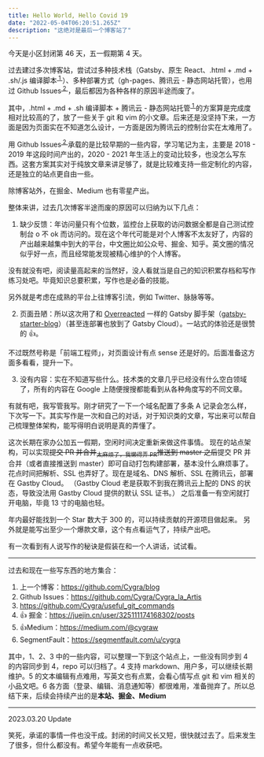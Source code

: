 ```yaml
---
title: Hello World, Hello Covid 19
date: "2022-05-04T06:20:51.265Z"
description: "这绝对是最后一个博客站了"
---
```


今天是小区封闭第 46 天，五一假期第 4 天。

过去建过多次博客站，尝试过多种技术栈（Gatsby、原生 React、.html + .md + .sh/.js 编译脚本<sup>[ 1 ](#1)</sup>）、多种部署方式（gh-pages、腾讯云 - 静态网站托管），也用过 Github Issues<sup>[ 2 ](#2)</sup>，最后都因为各种各样的原因半途而废了。

其中，.html + .md + .sh 编译脚本 + 腾讯云 - 静态网站托管<sup>[ 1 ](#1)</sup>的方案算是完成度相对比较高的了，放了一些关于 git 和 vim 的小文章。后来还是没坚持下来，一方面是因为页面实在不知道怎么设计，一方面是因为腾讯云的控制台实在太难用了。

用 Github Issues<sup>[ 2 ](#2)</sup> 承载的是比较早期的一些内容，学习笔记为主，主要是 2018 - 2019 年这段时间产出的，2020 - 2021 年生活上的变动比较多，也没怎么写东西。这套方案其实对于纯放文章来讲足够了，就是比较难支持一些定制化的内容，还是独立的站点更自由一些。

除博客站外，在掘金、Medium 也有零星产出。

整体来讲，过去几次博客半途而废的原因可以归纳为以下几点：

1. 缺少反馈：年访问量只有个位数，监控台上获取的访问数据全都是自己测试控制台 o 不 ok 而访问的。现在这个年代可能是对个人博客不太友好了，内容的产出越来越集中到大的平台，中文圈比如公众号、掘金、知乎。英文圈的情况似乎好一点，而且经常能发现被精心维护的个人博客。

没有就没有吧，阅读量高起来的当然好，没人看就当是自己的知识积累存档和写作练习处吧。毕竟知识总要积累，写作也是必备的技能。

另外就是考虑在成熟的平台上往博客引流，例如 Twitter、脉脉等等。

2. 页面丑陋：所以这次用了和 [Overreacted](https://overreacted.io/) 一样的 Gatsby 脚手架（[gatsby-starter-blog](https://github.com/gatsbyjs/gatsby-starter-blog)）（甚至连部署也放到了 Gatsby Cloud）。一站式的体验还是很赞的 👍。

不过既然号称是「前端工程师」，对页面设计有点 sense 还是好的。后面准备这方面多看看，提升一下。

3. 没有内容：实在不知道写些什么。技术类的文章几乎已经没有什么空白领域了，所有的内容在 Google 上随便搜搜都能看到从各种角度写的不同文章。

有就有吧，我写管我写。刚才研究了一下一个域名配置了多条 A 记录会怎么样，下次写一下。其实写作是一次和自己的对话，对于知识类的文章，写出来可以帮自己梳理整体架构，能写得明白说明是真的弄懂了。

这次长期在家办公加五一假期，空闲时间决定重新来做这件事情。
现在的站点架构，可以实现<del><del>提交 PR 并合并</del><sub>太麻烦了，我懒得弄 PR</sub>推送到 master 之后</del>提交 PR 并合并（或者直接推送到 master）即可自动打包构建部署，基本没什么麻烦事了。
花点时间把解析、SSL 也弄好了。现在是域名、DNS 解析、SSL 在腾讯云，部署在 Gastby Cloud。
<span onMouseOver="this.style.background='white'" onMouseOut="this.style.background='var(--color-text)'" style="background: var(--color-text); transition: 0.3s">
（Gastby Cloud 老是获取不到我在腾讯云上配的 DNS 的状态，导致没法用 Gastby Cloud 提供的默认 SSL 证书。）
</span>
之后准备一有空闲就打开电脑，毕竟 13 寸的电脑也轻。

年内最好能找到一个 Star 数大于 300 的，可以持续贡献的开源项目做起来。
另外就是能写出至少一个爆款文章，这个有点看运气了，持续产出吧。

有一次看到有人说写作的秘诀是假装在和一个人讲话，试试看。

---

过去和现在一些写东西的地方集合：

1. 上一个博客：<a name="1">https://github.com/Cygra/blog</a>
2. Github Issues：<a name="2">https://github.com/Cygra/Cygra_la_Artis</a>
3. https://github.com/Cygra/useful_git_commands
4. 👍 掘金：https://juejin.cn/user/325111174168302/posts
5. 👍Medium：https://medium.com/@cygraw
6. SegmentFault：https://segmentfault.com/u/cygra

其中，1、2、3 中的一些内容，可以整理一下到这个站点上，一些没有同步到 4 的内容同步到 4，repo 可以归档了。4 支持 markdown、用户多，可以继续长期维护。5 的文本编辑有点难用，写英文也有点累，会看心情写点 git 和 vim 相关的小品文吧。6 各方面（登录、编辑、消息通知等）都很难用，准备抛弃了。所以总结下来，后续会持续产出的是**本站、掘金、Medium**

---

2023.03.20 Update

笑死，承诺的事情一件也没干成。封闭的时间又长又短，很快就过去了。后来发生了很多，但什么都没有。希望今年能有一点收获吧。
